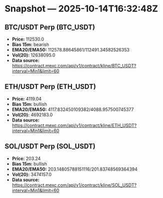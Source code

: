 # Snapshot — 2025-10-14T16:32:48Z

## BTC/USDT Perp (BTC_USDT)
- **Price:** 112530.0
- **Bias 15m:** bearish
- **EMA20/EMA50:** 112578.88645861/112491.34582526353
- **Vol(20):** 12638095.0
- **Data source:** https://contract.mexc.com/api/v1/contract/kline/BTC_USDT?interval=Min1&limit=60

## ETH/USDT Perp (ETH_USDT)
- **Price:** 4119.04
- **Bias 15m:** bullish
- **EMA20/EMA50:** 4117.832450109382/4088.957500745377
- **Vol(20):** 4692183.0
- **Data source:** https://contract.mexc.com/api/v1/contract/kline/ETH_USDT?interval=Min1&limit=60

## SOL/USDT Perp (SOL_USDT)
- **Price:** 203.24
- **Bias 15m:** bullish
- **EMA20/EMA50:** 203.14805788151116/201.83748569364394
- **Vol(20):** 3474157.0
- **Data source:** https://contract.mexc.com/api/v1/contract/kline/SOL_USDT?interval=Min1&limit=60
